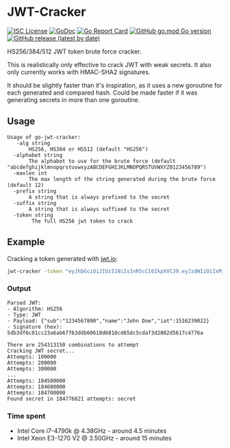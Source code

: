 # JWT-Cracker
[![ISC License](http://img.shields.io/badge/license-MIT-blue.svg)](https://github.com/pedroalbanese/jwt-cracker/blob/master/LICENSE.md) 
[![GoDoc](https://godoc.org/github.com/pedroalbanese/jwt-cracker?status.png)](http://godoc.org/github.com/pedroalbanese/jwt-cracker)
[![Go Report Card](https://goreportcard.com/badge/github.com/pedroalbanese/jwt-cracker)](https://goreportcard.com/report/github.com/pedroalbanese/jwt-cracker)
[![GitHub go.mod Go version](https://img.shields.io/github/go-mod/go-version/pedroalbanese/jwt-cracker)](https://golang.org)
[![GitHub release (latest by date)](https://img.shields.io/github/v/release/pedroalbanese/jwt-cracker)](https://github.com/pedroalbanese/jwt-cracker/releases)

HS256/384/512 JWT token brute force cracker.

This is realistically only effective to crack JWT with weak secrets. It also only currently works with HMAC-SHA2 signatures.

It should be slightly faster than it's inspiration, as it uses a new goroutine for each generated and compared hash. Could be made faster if it was generating secrets in more than one goroutine.

## Usage
```
Usage of go-jwt-cracker:
   -alg string
       HS256, HS384 or HS512 (default "HS256")
  -alphabet string
       The alphabet to use for the brute force (default "abcdefghijklmnopqrstuvwxyzABCDEFGHIJKLMNOPQRSTUVWXYZ0123456789")
  -maxlen int
       The max length of the string generated during the brute force (default 12)
  -prefix string
       A string that is always prefixed to the secret
  -suffix string
       A string that is always suffixed to the secret
  -token string
        The full HS256 jwt token to crack
```

## Example
Cracking a token generated with [jwt.io](https://jwt.io):

```bash
jwt-cracker -token "eyJhbGciOiJIUzI1NiIsInR5cCI6IkpXVCJ9.eyJzdWIiOiIxMjM0NTY3ODkwIiwibmFtZSI6IkpvaG4gRG9lIiwiaWF0IjoxNTE2MjM5MDIyfQ.XbPfbIHMI6arZ3Y922BhjWgQzWXcXNrz0ogtVhfEd2o" -alphabet "abcdefghijklmnopqrstuwxyz" -maxlen 6
```

### Output

```
Parsed JWT:
- Algorithm: HS256
- Type: JWT
- Payload: {"sub":"1234567890","name":"John Doe","iat":1516239022}
- Signature (hex): 5db3df6c81cc23a6ab67763ddb60618d6810cd65dc5cdaf3d2882d5617c4776a

There are 254313150 combinations to attempt
Cracking JWT secret...
Attempts: 100000
Attempts: 200000
Attempts: 300000
...
Attempts: 184500000
Attempts: 184600000
Attempts: 184700000
Found secret in 184776821 attempts: secret
```

### Time spent
- Intel Core i7-4790k @ 4.38GHz - around 4.5 minutes
- Intel Xeon E3-1270 V2 @ 3.50GHz - around 15 minutes
